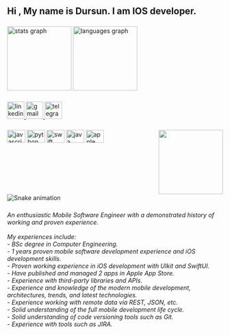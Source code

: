 <h2 align="left">Hi , My name is Dursun. I am IOS developer.</h2>

###

<div align="left">
  <img src="https://github-readme-stats.vercel.app/api?hide_title=false&hide_rank=false&show_icons=true&include_all_commits=true&count_private=true&disable_animations=false&theme=radical&locale=en&hide_border=true&username=DursunYildiz" height="150" alt="stats graph"  />
  <img src="https://github-readme-stats.vercel.app/api/top-langs?locale=en&hide_title=false&layout=default%20&card_width=320&langs_count=5&theme=radical&hide_border=true&username=DursunYildiz" height="150" alt="languages graph"  />
</div>

###

<div align="left">
  <a href="https://www.linkedin.com/in/dursunyıldız/" target="_blank">
    <img src="https://img.shields.io/static/v1?message=LinkedIn&logo=linkedin&label=&color=0077B5&logoColor=white&labelColor=&style=for-the-badge" height="40" alt="linkedin logo"  />
  </a>
  <a href="dursuny14@gmail.com" target="_blank">
    <img src="https://img.shields.io/static/v1?message=Gmail&logo=gmail&label=&color=D14836&logoColor=white&labelColor=&style=for-the-badge" height="40" alt="gmail logo"  />
  </a>
  <a href="@drs0638" target="_blank">
    <img src="https://img.shields.io/static/v1?message=Telegram&logo=telegram&label=&color=2CA5E0&logoColor=white&labelColor=&style=for-the-badge" height="40" alt="telegram logo"  />
  </a>
</div>

###

<img align="right" height="150" src="https://avatars.githubusercontent.com/u/55432831?s=400&u=cf2a291e5b85cee8fc3fbc8563cb26ea45c7484b&v=4"  />

###

<div align="left">
  <img src="https://cdn.jsdelivr.net/gh/devicons/devicon/icons/javascript/javascript-original.svg" height="30" width="42" alt="javascript logo"  />
  <img src="https://cdn.jsdelivr.net/gh/devicons/devicon/icons/python/python-original.svg" height="30" width="42" alt="python logo"  />
  <img src="https://cdn.jsdelivr.net/gh/devicons/devicon/icons/swift/swift-original.svg" height="30" width="42" alt="swift logo"  />
  <img src="https://cdn.jsdelivr.net/gh/devicons/devicon/icons/java/java-original.svg" height="30" width="42" alt="java logo"  />
  <img src="https://cdn.jsdelivr.net/gh/devicons/devicon/icons/apple/apple-original.svg" height="30" width="42" alt="apple logo"  />
</div>

###

<br clear="both">

<img src="https://raw.githubusercontent.com/DursunYildiz/DursunYildiz/blob/output/snake.svg" alt="Snake animation" />

###

<h6 align="left">An enthusiastic Mobile Software Engineer with a demonstrated history of working and proven experience.<br><br>My experiences include:<br>- BSc degree in Computer Engineering.<br>- 1 years proven mobile software development experience and iOS development skills.<br>- Proven working experience in iOS development with UIkit and SwiftUI.<br>- Have published and managed 2 apps in Apple App Store.<br>- Experience with third-party libraries and APIs.<br>- Experience and knowledge of the modern mobile development, architectures, trends, and latest technologies.<br>- Experience working with remote data via REST, JSON, etc.<br>- Solid understanding of the full mobile development life cycle.<br>- Solid understanding of code versioning tools such as Git.<br>- Experience with tools such as JIRA.</h6>

###
